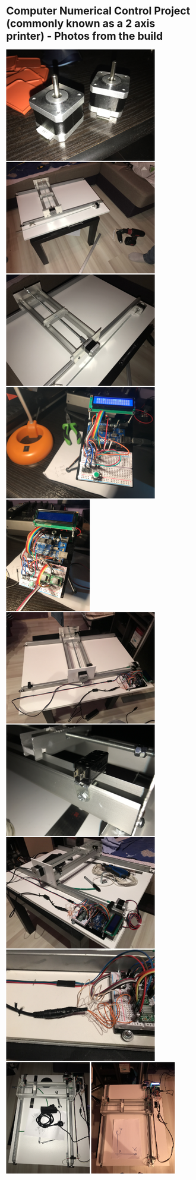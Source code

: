 # Computer Numerical Control Project (commonly known as a 2 axis printer) - Photos from the build

<img src="IMG_1663.JPG" height=300> <img src="IMG_1677.JPG" height=300>
<img src="IMG_1679.JPG" height=300> <img src="IMG_1794.JPG" height=300>
<img src="IMG_1798.JPG" height=300> <img src="IMG_1801.JPG" height=300>
<img src="IMG_1802.JPG" height=300> <img src="IMG_1803.JPG" height=300>
<img src="IMG_1804.JPG" height=300> <img src="IMG_1818.JPG" height=300>
<img src="IMG_1822.JPG" height=300>

